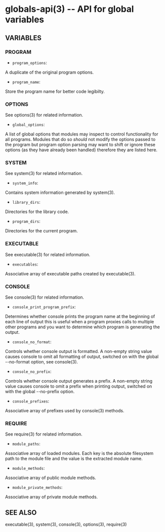globals-api(3) -- API for global variables
=============================================

## VARIABLES

### PROGRAM

* `program_options`:

A duplicate of the original program options.

* `program_name`:

Store the program name for better code legibilty.

### OPTIONS

See options(3) for related information.

* `global_options`:

A list of global options that modules may inspect
to control functionality for all programs. Modules
that do so *should* not modify the options passed to
the program but program option parsing may want to shift
or ignore these options (as they have already been handled)
therefore they are listed here.

### SYSTEM

See system(3) for related information.

* `system_info`:

Contains system information generated by system(3).

* `library_dirs`:

Directories for the library code.

* `program_dirs`:

Directories for the current program.

### EXECUTABLE

See executable(3) for related information.

* `executables`:

Associative array of executable paths created by executable(3).

### CONSOLE

See console(3) for related information.

* `console_print_program_prefix`:

Determines whether console prints the program name
at the beginning of each line of output
this is useful when a program proxies calls
to multiple other programs and you want to determine
which program is generating the output.

* `console_no_format`:

Controls whether console output is formatted.
A non-empty string value causes console to omit
all formatting of output, switched on with the global
--no-format option, see console(3).

* `console_no_prefix`:

Controls whether console output generates a prefix.
A non-empty string value causes console to omit a prefix
when printing output, switched on with the global 
--no-prefix option.

* `console_prefixes`:

Associative array of prefixes used by console(3) methods.

### REQUIRE

See require(3) for related information.

* `module_paths`:

Associative array of loaded modules. Each key is the absolute filesystem path to the module file and the value is the extracted module name.

* `module_methods`:

Associative array of public module methods.

* `module_private_methods`:

Associative array of private module methods.

## SEE ALSO

executable(3), system(3), console(3), options(3), require(3)


[VARIABLES]: #VARIABLES "VARIABLES"
[PROGRAM]: #PROGRAM "PROGRAM"
[OPTIONS]: #OPTIONS "OPTIONS"
[SYSTEM]: #SYSTEM "SYSTEM"
[EXECUTABLE]: #EXECUTABLE "EXECUTABLE"
[CONSOLE]: #CONSOLE "CONSOLE"
[REQUIRE]: #REQUIRE "REQUIRE"
[SEE ALSO]: #SEE-ALSO "SEE ALSO"


[strike(1)]: strike.1.html
[boilerplate(3)]: boilerplate.3.html
[require(3)]: require.3.html
[method(3)]: method.3.html
[http(3)]: http.3.html
[bake(1)]: bake.1.html
[rest(1)]: rest.1.html
[git(1)]: http://git-scm.com/
[bash(1)]: http://man.cx/bash(1)
[curl(1)]: http://man.cx/curl(1)
[tee(1)]: http://man.cx/tee(1)
[ronn(1)]: https://github.com/rtomayko/ronn
[github(7)]: http://github.com/
[json-sh(1)]: https://github.com/dominictarr/JSON.sh
[npm(1)]: http://npmjs.org
[delegate(3)]: delegate.3.html
[executable(3)]: executable.3.html
[globals-api(3)]: globals-api.3.html
[help(7)]: help.7.html
[strike-credits(7)]: strike-credits.7.html
[strike-tree(7)]: strike-tree.7.html
[strike(7)]: strike.7.html
[task-assert(7)]: task-assert.7.html
[task-clean(7)]: task-clean.7.html
[task-doc(7)]: task-doc.7.html
[task-list(7)]: task-list.7.html
